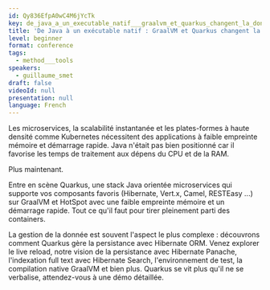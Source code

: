 ```yaml
---
id: Qy836EfpA0wC4M6jYcTk
key: de_java_a_un_executable_natif___graalvm_et_quarkus_changent_la_donne
title: 'De Java à un exécutable natif : GraalVM et Quarkus changent la donne'
level: beginner
format: conference
tags:
  - method___tools
speakers:
  - guillaume_smet
draft: false
videoId: null
presentation: null
language: French
---
```

Les microservices, la scalabilité instantanée et les plates-formes à haute densité comme Kubernetes nécessitent des applications à faible empreinte mémoire et démarrage rapide. Java n'était pas bien positionné car il favorise les temps de traitement aux dépens du CPU et de la RAM.

Plus maintenant.

Entre en scène Quarkus, une stack Java orientée microservices qui supporte vos composants favoris (Hibernate, Vert.x, Camel, RESTEasy ...) sur GraalVM et HotSpot avec une faible empreinte mémoire et un démarrage rapide. Tout ce qu'il faut pour tirer pleinement parti des containers.

La gestion de la donnée est souvent l'aspect le plus complexe : découvrons comment Quarkus gère la persistance avec Hibernate ORM. Venez explorer le live reload, notre vision de la persistance avec Hibernate Panache, l'indexation full text avec Hibernate Search, l'environnement de test, la compilation native GraalVM et bien plus. Quarkus se vit plus qu'il ne se verbalise, attendez-vous à une démo détaillée.